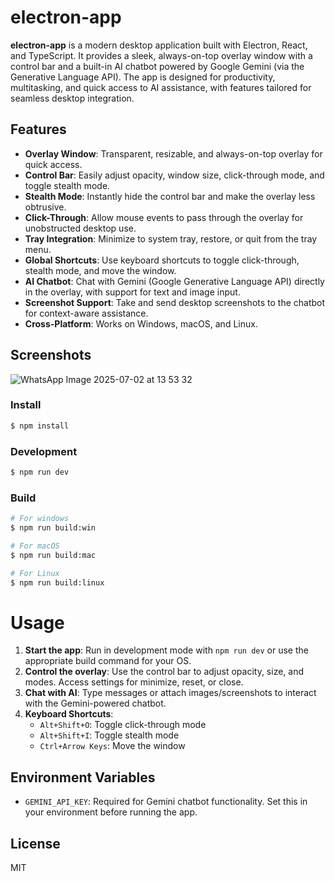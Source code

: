 
# electron-app

**electron-app** is a modern desktop application built with Electron, React, and TypeScript. It provides a sleek, always-on-top overlay window with a control bar and a built-in AI chatbot powered by Google Gemini (via the Generative Language API). The app is designed for productivity, multitasking, and quick access to AI assistance, with features tailored for seamless desktop integration.

## Features

- **Overlay Window**: Transparent, resizable, and always-on-top overlay for quick access.
- **Control Bar**: Easily adjust opacity, window size, click-through mode, and toggle stealth mode.
- **Stealth Mode**: Instantly hide the control bar and make the overlay less obtrusive.
- **Click-Through**: Allow mouse events to pass through the overlay for unobstructed desktop use.
- **Tray Integration**: Minimize to system tray, restore, or quit from the tray menu.
- **Global Shortcuts**: Use keyboard shortcuts to toggle click-through, stealth mode, and move the window.
- **AI Chatbot**: Chat with Gemini (Google Generative Language API) directly in the overlay, with support for text and image input.
- **Screenshot Support**: Take and send desktop screenshots to the chatbot for context-aware assistance.
- **Cross-Platform**: Works on Windows, macOS, and Linux.

## Screenshots

<!-- Add screenshots here if available -->
![WhatsApp Image 2025-07-02 at 13 53 32](https://github.com/user-attachments/assets/bb33a159-aca2-4d7e-bc7d-8759cdc7eba5)



### Install

```bash
$ npm install
```

### Development

```bash
$ npm run dev
```

### Build

```bash
# For windows
$ npm run build:win

# For macOS
$ npm run build:mac

# For Linux
$ npm run build:linux
```
# Usage

1. **Start the app**: Run in development mode with `npm run dev` or use the appropriate build command for your OS.
2. **Control the overlay**: Use the control bar to adjust opacity, size, and modes. Access settings for minimize, reset, or close.
3. **Chat with AI**: Type messages or attach images/screenshots to interact with the Gemini-powered chatbot.
4. **Keyboard Shortcuts**:
   - `Alt+Shift+O`: Toggle click-through mode
   - `Alt+Shift+I`: Toggle stealth mode
   - `Ctrl+Arrow Keys`: Move the window

## Environment Variables

- `GEMINI_API_KEY`: Required for Gemini chatbot functionality. Set this in your environment before running the app.

## License

MIT
